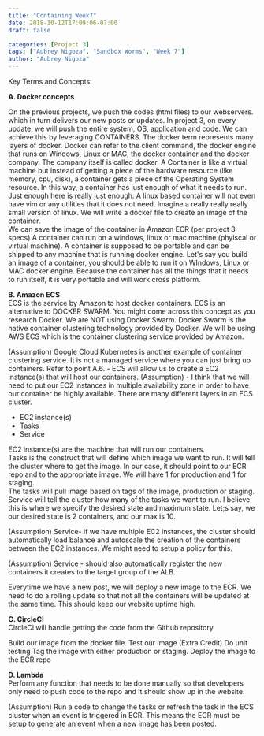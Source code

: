 ```yaml
---
title: "Containing Week7"
date: 2018-10-12T17:09:06-07:00
draft: false

categories: [Project 3]
tags: ["Aubrey Nigoza", "Sandbox Worms", "Week 7"]
author: "Aubrey Nigoza"
---
```

Key Terms and Concepts:

**A. Docker concepts** 

On the previous projects, we push the codes (html files) to our webservers. which in turn delivers our new posts or updates. In project 3, on every update, we will push the entire system, OS, application and code. We can achieve this by leveraging CONTAINERS. 
The docker term represents many layers of docker. Docker can refer to the client command, the docker engine that runs on Windows, Linux or MAC, the docker container and the docker company. The company itself is called docker.
A Container is like a virtual machine but instead of getting a piece of the hardware resource (like memory, cpu, disk), a container gets a piece of the Operating System resource. In this way, a container has just enough of what it needs to run. Just enough here is really just enough. A linux based container will not even have vim or any utilities that it does not need. Imagine a really really really small version of linux. 
We will write a docker file to create an image of the container.  
We can save the image of the container in Amazon ECR (per project 3 specs)
A container can run on a windows, linux or mac machine (phyiscal or virtual machine). 
A container is supposed to be portable and can be shipped to any machine that is running docker engine. Let's say you build an image of a container, you should be able to run it on WIndows, Linux or MAC docker engine. Because the container has all the things that it needs to run itself, it is very portable and will work cross platform.

**B. Amazon ECS**  
ECS is the service by Amazon to host docker containers. ECS is an alternative to DOCKER SWARM. You might come across this concept as you research Docker. We are NOT using Docker Swarm. Docker Swarm is the native container clustering technology provided by Docker. We will be using AWS ECS which is the container clustering service provided by Amazon.

(Assumption) Google Cloud Kubernetes is another example of container clustering service.
It is not a managed service where you can just bring up containers.
Refer to point A.6. - ECS will allow us to create a EC2 instance(s) that will host our containers. 
(Assumption) - I think that we will need to put our EC2 instances in multiple availability zone in order to have our container be highly available.
There are many different layers in an ECS cluster.   

- EC2 instance(s) 
- Tasks
- Service

EC2 instance(s) are the machine that will run our containers.  
Tasks is the construct that will define which image we want to run. It will tell the cluster where to get the image. In our case, it should point to our ECR repo and to the appropriate image. We will have 1 for production and 1 for staging.  
The tasks will pull image based on tags of the image, production or staging.  
Service will tell the cluster how many of the tasks we want to run. I believe this is where we specify the desired state and maximum state. Let;s say, we our desired state is 2 containers, and our max is 10.   

(Assumption) Service- if we have multiple EC2 instances, the cluster should automatically load balance and autoscale the creation of the containers between the EC2 instances. We might need to setup a policy for this.  

(Assumption) Service - should also automatically register the new containers it creates to the target group of the ALB. 

Everytime we have a new post, we will deploy a new image to the ECR.
We need to do a rolling update so that not all the containers will be updated at the same time. This should keep our website uptime high.

**C. CircleCI**  
CircleCi will handle getting the code from the Github repository

Build our image from the docker file. 
Test our image
(Extra Credit) Do unit testing
Tag the image with either production or staging.
Deploy the image to the ECR repo

**D. Lambda**  
Perform any function that needs to be done manually so that developers only need to push code to the repo and it should show up in the website.

(Assumption) Run a code to change the tasks or refresh the task in the ECS cluster when an event is triggered in ECR.
This means the ECR must be setup to generate an event when a new image has been posted.

